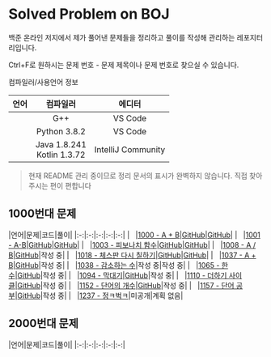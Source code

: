Solved Problem on BOJ
=======================================

백준 온라인 저지에서 제가 풀어낸 문제들을 정리하고 풀이를 작성해 관리하는 레포지터리입니다.<br/>

Ctrl+F로 원하시는 문제 번호 - 문제 제목이나 문제 번호로 찾으실 수 있습니다.

컴파일러/사용언어 정보

|언어|컴파일러|에디터|
|:--:|:--:|:--:|
|<img src="https://user-images.githubusercontent.com/20770834/81207760-074fd800-9009-11ea-865c-67a093c030eb.png" width="12px">|G++|VS Code|
|<img src="https://user-images.githubusercontent.com/20770834/81209415-78908a80-900b-11ea-9c91-97a9ea9f6cc9.png" width="12px">|Python 3.8.2|VS Code|
|<img src="https://user-images.githubusercontent.com/20770834/81209422-7af2e480-900b-11ea-94a8-aae36523259d.png" width="12px"> <img src="https://user-images.githubusercontent.com/20770834/81209684-d1602300-900b-11ea-8c8b-01d0cc143c02.png" width="12px">|Java 1.8.241<br>Kotlin 1.3.72|IntelliJ Community|

> 현재 README 관리 중이므로 정리 문서의 표시가 완벽하지 않습니다. 직접 찾아주시는 편이 편합니다

## 1000번대 문제

|언어|문제|코드|풀이|
|:-:|:-:|:-:|:-:|:-:|
|<img src="https://user-images.githubusercontent.com/20770834/81207760-074fd800-9009-11ea-865c-67a093c030eb.png" width="12px"></img>|[1000 - A + B](https://noj.am/1000)|[GitHub](https://github.com/DevYourK/Baekjoon-PS-CPP/blob/master/01000/1000.cpp)|[GitHub](https://github.com/DevYourK/Baekjoon-PS-CPP/blob/master/document/1000.md)|
|<img src="https://user-images.githubusercontent.com/20770834/81207760-074fd800-9009-11ea-865c-67a093c030eb.png" width="12px"></img>|[1001 - A-B](https://noj.am/1001)|[GitHub](https://github.com/DevYourK/Baekjoon-PS-CPP/blob/master/01000/1001.cpp)|[GitHub](https://github.com/DevYourK/Baekjoon-PS-CPP/blob/master/document/1001.md)|
|<img src="https://user-images.githubusercontent.com/20770834/81207760-074fd800-9009-11ea-865c-67a093c030eb.png" width="12px"></img>|[1003 - 피보나치 함수](https://noj.am/1003)|[GitHub](https://github.com/DevYourK/Baekjoon-PS-CPP/blob/master/01000/1003.cpp)|[GitHub](https://github.com/DevYourK/Baekjoon-PS-CPP/blob/master/document/1003.md)|
|<img src="https://user-images.githubusercontent.com/20770834/81207760-074fd800-9009-11ea-865c-67a093c030eb.png" width="12px"></img>|[1008 - A / B](https://noj.am/1008)|[GitHub](https://github.com/DevYourK/Baekjoon-PS-CPP/blob/master/01000/1008.cpp)|작성 중|
|<img src="https://user-images.githubusercontent.com/20770834/81207760-074fd800-9009-11ea-865c-67a093c030eb.png" width="12px"></img>|[1018 - 체스판 다시 칠하기](https://noj.am/1018)|[GitHub](https://github.com/DevYourK/Baekjoon-PS-CPP/blob/master/01000/1018.cpp)|[GitHub](https://github.com/DevYourK/Baekjoon-PS-CPP/blob/master/document/1018.md)|
|<img src="https://user-images.githubusercontent.com/20770834/81207760-074fd800-9009-11ea-865c-67a093c030eb.png" width="12px"></img>|[1037 - A + B](http://noj.am/1037)|[GitHub](https://github.com/DevYourK/Baekjoon-PS-CPP/blob/master/01000/1037.cpp)|작성 중|
|<img src="https://user-images.githubusercontent.com/20770834/81207760-074fd800-9009-11ea-865c-67a093c030eb.png" width="12px"></img>|[1038 - 감소하는 수](http://noj.am/1038)|작성 중|작성 중|
|<img src="https://user-images.githubusercontent.com/20770834/81207760-074fd800-9009-11ea-865c-67a093c030eb.png" width="12px"></img>|[1065 - 한 수](http://noj.am/1065)|[GitHub](https://github.com/DevYourK/Baekjoon-PS-CPP/blob/master/01000/1065.cpp)|작성 중|
|<img src="https://user-images.githubusercontent.com/20770834/81207760-074fd800-9009-11ea-865c-67a093c030eb.png" width="12px"></img>|[1094 - 막대기](http://noj.am/1094)|[GitHub](https://github.com/DevYourK/Baekjoon-PS-CPP/blob/master/01000/1094.cpp)|작성 중|
|<img src="https://user-images.githubusercontent.com/20770834/81207760-074fd800-9009-11ea-865c-67a093c030eb.png" width="12px"></img>|[1110 - 더하기 사이클](http://noj.am/1110)|[GitHub](https://github.com/DevYourK/Baekjoon-PS-CPP/blob/master/01000/1110.cpp)|작성 중|
|<img src="https://user-images.githubusercontent.com/20770834/81207760-074fd800-9009-11ea-865c-67a093c030eb.png" width="12px"></img>|[1152 - 단어의 개수](http://noj.am/1152)|[GitHub](https://github.com/DevYourK/Baekjoon-PS-CPP/blob/master/01000/1152.cpp)|작성 중|
|<img src="https://user-images.githubusercontent.com/20770834/81207760-074fd800-9009-11ea-865c-67a093c030eb.png" width="12px"></img>|[1157 - 단어 공부](http://noj.am/1157)|[GitHub](https://github.com/DevYourK/Baekjoon-PS-CPP/blob/master/01000/1157.cpp)|작성 중|
|<img src="https://user-images.githubusercontent.com/20770834/81207760-074fd800-9009-11ea-865c-67a093c030eb.png" width="12px"></img>|[1237 - 정ㅋ벅ㅋ](http://noj.am/1237)|미공개|계획 없음|

## 2000번대 문제
|언어|문제|코드|풀이|
|:-:|:-:|:-:|:-:|:-:|
